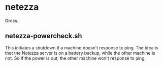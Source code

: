 # netezza

Gross.

## netezza-powercheck.sh

This initiates a shutdown if a machine doesn't response to ping. The idea is that the Netezza server is on a battery backup, while the other machine is not. So if the power is out, the other machine won't response to ping.


